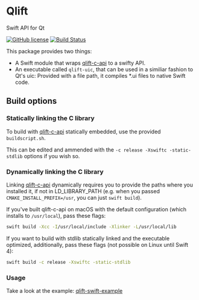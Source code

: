 # Qlift
Swift API for Qt

[![GitHub license](https://img.shields.io/badge/license-MIT-blue.svg)](https://raw.githubusercontent.com/Longhanks/qlift-swift-example/master/LICENSE)
[![Build Status](https://travis-ci.org/Longhanks/qlift.svg?branch=master)](https://travis-ci.org/Longhanks/qlift)

This package provides two things:

 - A Swift module that wraps [qlift-c-api](https://github.com/Longhanks/qlift-c-api/) to a swifty API.
 - An executable called `qlift-uic`, that can be used in a similiar fashion to Qt's uic: Provided with a file path, it compiles *.ui files to native Swift code.

## Build options

### Statically linking the C library

To build with [qlift-c-api](https://github.com/Longhanks/qlift-c-api/) statically embedded, use the provided `buildscript.sh`.

This can be edited and ammended with the `-c release -Xswiftc -static-stdlib` options if you wish so.

### Dynamically linking the C library

Linking [qlift-c-api](https://github.com/Longhanks/qlift-c-api/) dynamically requires you to provide the paths where you installed it, if not in LD_LIBRARY_PATH (e.g. when you passed `CMAKE_INSTALL_PREFIX=/usr`, you can just `swift build`).

If you've built qlift-c-api on macOS with the default configuration (which installs to `/usr/local`), pass these flags:

```bash
swift build -Xcc -I/usr/local/include -Xlinker -L/usr/local/lib
```

If you want to build with stdlib statically linked and the executable optimized, additionally, pass these flags (not possible on Linux until Swift 4):

```bash
swift build -c release -Xswiftc -static-stdlib
```

### Usage

Take a look at the example: [qlift-swift-example](https://github.com/Longhanks/qlift-swift-example "qlift-swift-example")

